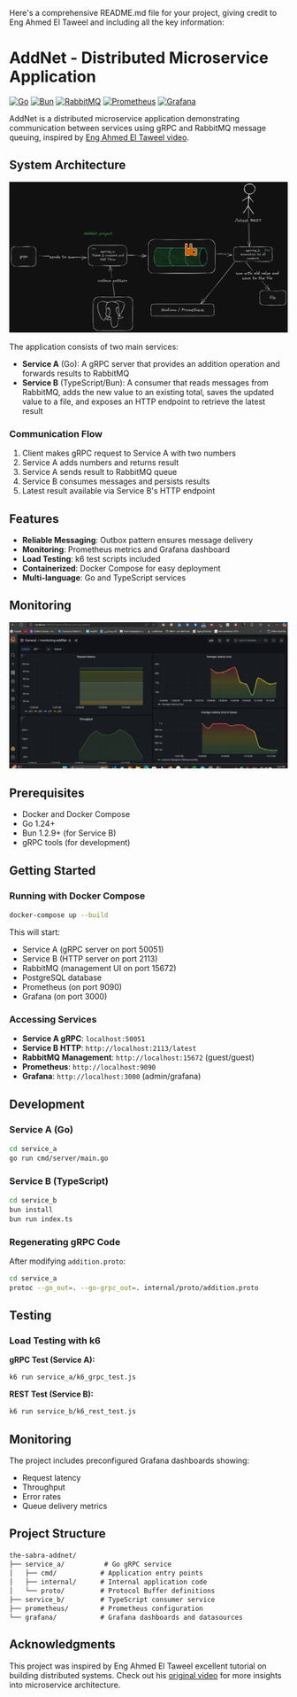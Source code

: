 Here's a comprehensive README.md file for your project, giving credit to Eng Ahmed El Taweel and including all the key information:

# AddNet - Distributed Microservice Application

[![Go](https://img.shields.io/badge/Go-1.24+-blue.svg)](https://golang.org/)
[![Bun](https://img.shields.io/badge/Bun-1.2.9+-yellow.svg)](https://bun.sh/)
[![RabbitMQ](https://img.shields.io/badge/RabbitMQ-3.9+-orange.svg)](https://www.rabbitmq.com/)
[![Prometheus](https://img.shields.io/badge/Prometheus-2.33+-red.svg)](https://prometheus.io/)
[![Grafana](https://img.shields.io/badge/Grafana-8.5+-purple.svg)](https://grafana.com/)

AddNet is a distributed microservice application demonstrating communication between services using gRPC and RabbitMQ message queuing, inspired by [Eng Ahmed El Taweel video](https://youtu.be/Ur6b1NWGbYE?si=54EkJ_Avy5QT-YGF).

## System Architecture

![Architecture Diagram](screenshots/add-net.png)

The application consists of two main services:

- **Service A** (Go): A gRPC server that provides an addition operation and forwards results to RabbitMQ
- **Service B** (TypeScript/Bun): A consumer that reads messages from RabbitMQ, adds the new value to an existing total, saves the updated value to a file, and exposes an HTTP endpoint to retrieve the latest result

### Communication Flow

1. Client makes gRPC request to Service A with two numbers
2. Service A adds numbers and returns result
3. Service A sends result to RabbitMQ queue
4. Service B consumes messages and persists results
5. Latest result available via Service B's HTTP endpoint

## Features

- **Reliable Messaging**: Outbox pattern ensures message delivery
- **Monitoring**: Prometheus metrics and Grafana dashboard
- **Load Testing**: k6 test scripts included
- **Containerized**: Docker Compose for easy deployment
- **Multi-language**: Go and TypeScript services

## Monitoring

![Monitoring Diagram](screenshots/matric.jpeg)

## Prerequisites

- Docker and Docker Compose
- Go 1.24+
- Bun 1.2.9+ (for Service B)
- gRPC tools (for development)

## Getting Started

### Running with Docker Compose

```bash
docker-compose up --build
```

This will start:

- Service A (gRPC server on port 50051)
- Service B (HTTP server on port 2113)
- RabbitMQ (management UI on port 15672)
- PostgreSQL database
- Prometheus (on port 9090)
- Grafana (on port 3000)

### Accessing Services

- **Service A gRPC**: `localhost:50051`
- **Service B HTTP**: `http://localhost:2113/latest`
- **RabbitMQ Management**: `http://localhost:15672` (guest/guest)
- **Prometheus**: `http://localhost:9090`
- **Grafana**: `http://localhost:3000` (admin/grafana)

## Development

### Service A (Go)

```bash
cd service_a
go run cmd/server/main.go
```

### Service B (TypeScript)

```bash
cd service_b
bun install
bun run index.ts
```

### Regenerating gRPC Code

After modifying `addition.proto`:

```bash
cd service_a
protoc --go_out=. --go-grpc_out=. internal/proto/addition.proto
```

## Testing

### Load Testing with k6

**gRPC Test (Service A):**

```bash
k6 run service_a/k6_grpc_test.js
```

**REST Test (Service B):**

```bash
k6 run service_b/k6_rest_test.js
```

## Monitoring

The project includes preconfigured Grafana dashboards showing:

- Request latency
- Throughput
- Error rates
- Queue delivery metrics

## Project Structure

```
the-sabra-addnet/
├── service_a/          # Go gRPC service
│   ├── cmd/           # Application entry points
│   ├── internal/      # Internal application code
│   └── proto/         # Protocol Buffer definitions
├── service_b/         # TypeScript consumer service
├── prometheus/        # Prometheus configuration
└── grafana/           # Grafana dashboards and datasources
```

## Acknowledgments

This project was inspired by Eng Ahmed El Taweel excellent tutorial on building distributed systems. Check out his [original video](https://youtu.be/Ur6b1NWGbYE?si=54EkJ_Avy5QT-YGF) for more insights into microservice architecture.
